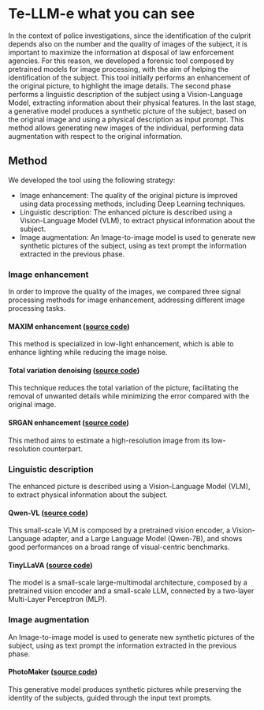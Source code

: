 # Te-LLM-e what you can see

In the context of police investigations, since the identification of the culprit depends also on the number and the quality of images of the subject, it is important to maximize the information at disposal of law enforcement agencies.
For this reason, we developed a forensic tool composed by pretrained models for image processing, with the aim of helping the identification of the subject.
This tool initially performs an enhancement of the original picture, to highlight the image details.
The second phase performs a linguistic description of the subject using a Vision-Language Model, extracting information about their physical features.
In the last stage, a generative model produces a synthetic picture of the subject, based on the original image and using a physical description as input prompt.
This method allows generating new images of the individual, performing data augmentation with respect to the original information.

## Method

We developed the tool using the following strategy:
  - Image enhancement: The quality of the original picture is improved using data processing methods, including Deep Learning techniques.
  - Linguistic description: The enhanced picture is described using a Vision-Language Model (VLM), to extract physical information about the subject.
  - Image augmentation: An Image-to-image model is used to generate new synthetic pictures of the subject, using as text prompt the information extracted in the previous phase.

### Image enhancement
In order to improve the quality of the images, we compared three signal processing methods for image enhancement, addressing different image processing tasks.

#### MAXIM enhancement ([source code](./models/enhancement_models/MAXIM_enhancement.ipynb))
This method is specialized in low-light enhancement, which is able to enhance lighting while reducing the image noise. 

#### Total variation denoising ([source code](./models/enhancement_models/Total_Variation_Denoising.ipynb))
This technique reduces the total variation of the picture, facilitating the removal of unwanted details while minimizing the error compared with the original image.

#### SRGAN enhancement ([source code](./models/enhancement_models/SRGAN_enhancement.ipynb))
This method aims to estimate a high-resolution image from its low-resolution counterpart.


### Linguistic description
The enhanced picture is described using a Vision-Language Model (VLM), to extract physical information about the subject.

#### Qwen-VL ([source code](./models/VLM_models/Qwen-VL/Qwen-VL-Chat-Int4_infer_dir.ipynb))
This small-scale VLM is composed by a pretrained vision encoder, a Vision-Language adapter, and a Large Language Model (Qwen-7B), and shows good performances on a broad range of visual-centric benchmarks.

#### TinyLLaVA ([source code](./models/VLM_models/TinyLLaVa/TinyLLaVA_infer_dir.ipynb))
The model is a small-scale large-multimodal architecture, composed by a pretrained vision encoder and a small-scale LLM, connected by a two-layer Multi-Layer Perceptron (MLP).



### Image augmentation
An Image-to-image model is used to generate new synthetic pictures of the subject, using as text prompt the information extracted in the previous phase.

#### PhotoMaker ([source code](./models/generative_models/PhotoMaker.ipynb))
This generative model produces synthetic pictures while preserving the identity of the subjects, guided through the input text prompts.



